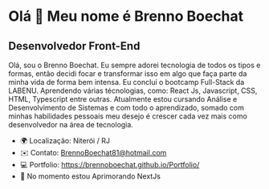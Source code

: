 Olá 👋 Meu nome é Brenno Boechat
===============================
Desenvolvedor Front-End
-------------------

Olá, sou o Brenno Boechat. Eu sempre adorei tecnologia de todos os tipos e formas, então decidi focar e transformar isso em algo que faça parte da minha vida de forma bem intensa. Eu concluí o bootcamp Full-Stack da LABENU. Aprendendo várias técnologias, como: React Js, Javascript, CSS, HTML, Typescript entre outras. Atualmente estou cursando Análise e Desenvolvimento de Sistemas e com todo o aprendizado, somado com minhas habilidades pessoais meu desejo é crescer cada vez mais como desenvolvedor na área de tecnologia.

* 🌍  Localização: Niterói / RJ
* ✉️  Contato: [BrennoBoechat81@hotmail.com](mailto:BrennoBoechat81@hotmail.com)
* 💻  Portfolio: https://brennoboechat.github.io/Portfolio/
* 🧠  No momento estou Aprimorando NextJs
